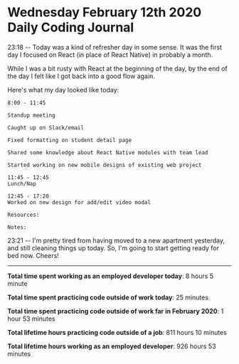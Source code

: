 # Wednesday February 12th 2020 Daily Coding Journal

23:18 -- Today was a kind of refresher day in some sense. It was the first day I focused on React (in place of React Native) in probably a month.

While I was a bit rusty with React at the beginning of the day, by the end of the day I felt like I got back into a good flow again.

Here's what my day looked like today:

```
8:00 - 11:45

Standup meeting

Caught up on Slack/email

Fixed formatting on student detail page 

Shared some knowledge about React Native modules with team lead

Started working on new mobile designs of existing web project

11:45 - 12:45
Lunch/Nap

12:45 - 17:20
Worked on new design for add/edit video modal

Resources:

Notes:
```
23:21 -- I'm pretty tired from having moved to a new apartment yesterday, and still cleaning things up today. So, I'm going to start getting ready for bed now. Cheers!
___
**Total time spent working as an employed developer today**: 8 hours 5 minute

**Total time spent practicing code outside of work today**: 25 minutes

**Total time spent practicing code outside of work far in February 2020**: 1 hour 53 minutes

**Total lifetime hours practicing code outside of a job**: 811 hours 10 minutes

**Total lifetime hours working as an employed developer**: 926 hours 53 minutes